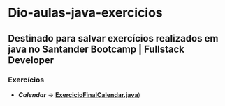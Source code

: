 # Dio-aulas-java-exercicios

## Destinado para salvar exercícios realizados em java no Santander Bootcamp | Fullstack Developer

### __Exercícios__

* ___Calendar___ -> [__ExercicioFinalCalendar.java__](https://github.com/Henrique-dSGP/Dio-aulas-java-exercicios/blob/master/ExercicioFinalCalendar.java))


